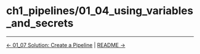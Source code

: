 # ch1_pipelines/01_04_using_variables_and_secrets


<!-- FooterStart -->
---
[← 01_07 Solution: Create a Pipeline](../../ch1_pipelines/01_07_solution/README.md) | [README →](../02_03_tools/README.md)
<!-- FooterEnd -->
